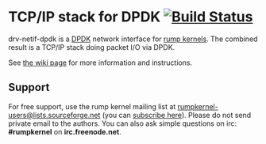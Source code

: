 TCP/IP stack for DPDK [![Build Status](https://travis-ci.org/rumpkernel/drv-netif-dpdk.png?branch=master)](https://travis-ci.org/rumpkernel/drv-netif-dpdk)
=====================

drv-netif-dpdk is a [DPDK](http://dpdk.org) network interface for [rump
kernels](http://rumpkernel.org).  The combined result is a TCP/IP stack
doing packet I/O via DPDK.

See [the wiki page](http://wiki.rumpkernel.org/Repo:-drv-netif-dpdk) for more
information and instructions.


Support
-------

For free support, use the rump kernel mailing
list at rumpkernel-users@lists.sourceforge.net
(you can [subscribe here](https://lists.sourceforge.net/lists/listinfo/rumpkernel-users)).  Please do not send private email to the authors.
You can also ask simple questions on irc: __#rumpkernel__
on __irc.freenode.net__.
